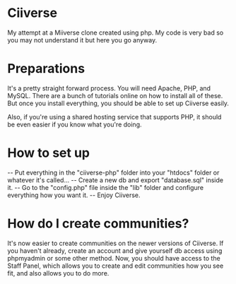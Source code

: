 # Ciiverse
My attempt at a Miiverse clone created using php. My code is very bad so you may not understand it but here you go anyway.

# Preparations
It's a pretty straight forward process. You will need Apache, PHP, and MySQL. There are a bunch of tutorials online on how to install all of these. But once you install everything, you should be able to set up Ciiverse easily.

Also, if you're using a shared hosting service that supports PHP, it should be even easier if you know what you're doing.

# How to set up
-- Put everything in the "ciiverse-php" folder into your "htdocs" folder or whatever it's called... 
-- Create a new db and export "database.sql" inside it.
-- Go to the "config.php" file inside the "lib" folder and configure everything how you want it.
-- Enjoy Ciiverse.

# How do I create communities?
It's now easier to create communities on the newer versions of Ciiverse. If you haven't already, create an account and give yourself db access using phpmyadmin or some other method. Now, you should have access to the Staff Panel, which allows you to create and edit communities how you see fit, and also allows you to do more.
